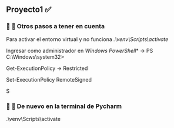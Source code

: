 ## Proyecto1 :white_check_mark:


### 🔹 :small_blue_diamond: Otros pasos a tener en cuenta


Para activar el entorno virtual y no funciona *.\venv\Scripts\activate*
	
Ingresar como administrador en *Windows PowerShell**  -> PS C:\Windows\system32> 


Get-ExecutionPolicy	-> Restricted	

Set-ExecutionPolicy RemoteSigned

S




### 🔹 :small_blue_diamond: De nuevo en la terminal de Pycharm

.\venv\Scripts\activate




